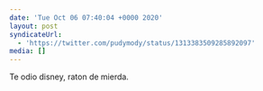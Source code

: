 ```yaml
---
date: 'Tue Oct 06 07:40:04 +0000 2020'
layout: post
syndicateUrl:
  - 'https://twitter.com/pudymody/status/1313383509285892097'
media: []
---
```

Te odio disney, raton de mierda.